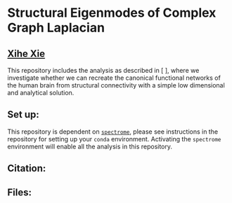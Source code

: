 # Structural Eigenmodes of Complex Graph Laplacian
[Xihe Xie](https://github.com/axiezai)
---
This repository includes the analysis as described in [ ], where we investigate whether we can recreate the canonical functional networks of the human brain from structural connectivity with a simple low dimensional and analytical solution. 

## Set up:
This repository is dependent on [`spectrome`](https://github.com/Raj-Lab-UCSF/spectrome), please see instructions in the repository for setting up your `conda` environment. Activating the `spectrome` environment will enable all the analysis in this repository.

## Citation:


## Files:

